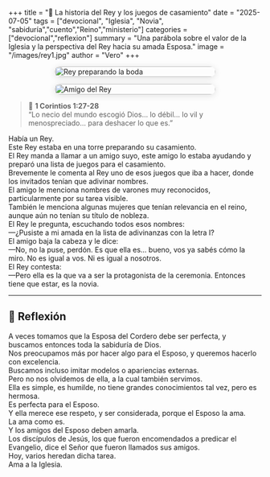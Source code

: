 +++
title = "👑 La historia del Rey y los juegos de casamiento"
date = "2025-07-05"
tags = ["devocional", "Iglesia", "Novia", "sabiduría","cuento","Reino","ministerio"]
categories = ["devocional","reflexion"]
summary = "Una parábola sobre el valor de la Iglesia y la perspectiva del Rey hacia su amada Esposa."
image = "/images/rey1.jpg"
author = "Vero"
+++

<div style="display: flex; flex-wrap: wrap; gap: 1em; justify-content: center;">
  <img src="/images/rey1.jpg" alt="Rey preparando la boda" style="width: 100%; max-width: 320px; border-radius: 18px; box-shadow: 0 2px 14px rgba(0,0,0,0.12);" />
  <img src="/images/rey2.jpg" alt="Amigo del Rey" style="width: 100%; max-width: 320px; border-radius: 18px; box-shadow: 0 2px 14px rgba(0,0,0,0.12);" />
</div>

> 📖 **1 Corintios 1:27-28**  
> “Lo necio del mundo escogió Dios... lo débil... lo vil y menospreciado... para deshacer lo que es.”


Había un Rey.  
Este Rey estaba en una torre preparando su casamiento.  
El Rey manda a llamar a un amigo suyo, este amigo lo estaba ayudando y preparó una lista de juegos para el casamiento.  
Brevemente le comenta al Rey uno de esos juegos que iba a hacer, donde los invitados tenían que adivinar nombres.  
El amigo le menciona nombres de varones muy reconocidos, particularmente por su tarea visible.  
También le menciona algunas mujeres que tenían relevancia en el reino, aunque aún no tenían su título de nobleza.  
El Rey le pregunta, escuchando todos esos nombres:  
—¿Pusiste a mi amada en la lista de adivinanzas con la letra I?  
El amigo baja la cabeza y le dice:  
—No, no la puse, perdón. Es que ella es... bueno, vos ya sabés cómo la miro. No es igual a vos. Ni es igual a nosotros.  
El Rey contesta:  
—Pero ella es la que va a ser la protagonista de la ceremonia. Entonces tiene que estar, es la novia.

---

## 💬 Reflexión

A veces tomamos que la Esposa del Cordero debe ser perfecta, y buscamos entonces toda la sabiduría de Dios.  
Nos preocupamos más por hacer algo para el Esposo, y queremos hacerlo con excelencia.  
Buscamos incluso imitar modelos o apariencias externas.  
Pero no nos olvidemos de ella, a la cual también servimos.  
Ella es simple, es humilde, no tiene grandes conocimientos tal vez, pero es hermosa.  
Es perfecta para el Esposo.  
Y ella merece ese respeto, y ser considerada, porque el Esposo la ama.  
La ama como es.  
Y los amigos del Esposo deben amarla.  
Los discípulos de Jesús, los que fueron encomendados a predicar el Evangelio, dice el Señor que fueron llamados sus amigos.  
Hoy, varios heredan dicha tarea.  
Ama a la Iglesia.

